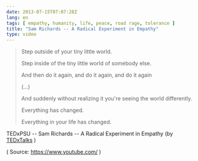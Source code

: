 ```yaml
---
date: 2013-07-15T07:07:28Z
lang: en
tags: [ empathy, humanity, life, peace, road rage, tolerance ]
title: "Sam Richards -- A Radical Experiment in Empathy"
type: video
---
```


> Step outside of your tiny little world.
>
> Step inside of the tiny little world of somebody else.
>
> And then do it again, and do it again, and do it again
>
> (...)
>
> And suddenly without realizing it you're seeing the world differently.
>
> Everything has changed.
>
> Everything in your life has changed.

TEDxPSU -- Sam Richards -- A Radical Experiment in Empathy (by [TEDxTalks](http://www.youtube.com/watch?v=kUEGHdQO7WA) )

( Source: <https://www.youtube.com/> )

